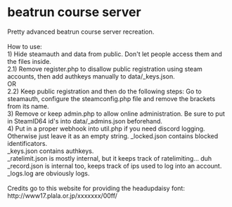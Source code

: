 # beatrun course server
<p>
Pretty advanced beatrun course server recreation.<br><br>
How to use:<br>
1) Hide steamauth and data from public. Don't let people access them and the files inside. <br>
2.1) Remove register.php to disallow public registration using steam accounts, then add authkeys manually to data/_keys.json. <br>
OR<BR>
2.2) Keep public registration and then do the following steps: Go to steamauth, configure the steamconfig.php file and remove the brackets from its name.<br>
3) Remove or keep admin.php to allow online administration. Be sure to put in SteamID64 id's into data/_admins.json beforehand.<br>
4) Put in a proper webhook into util.php if you need discord logging. Otherwise just leave it as an empty string.
_locked.json contains blocked identificators.<br>
_keys.json contains authkeys.<br>
_ratelimit.json is mostly internal, but it keeps track of ratelimiting... duh<br>
_record.json is internal too, keeps track of ips used to log into an account.<br>
_logs.log are obviously logs.
<br><br>
Credits go to this website for providing the headupdaisy font: http://www17.plala.or.jp/xxxxxxx/00ff/
</p>
